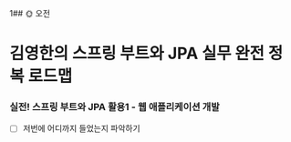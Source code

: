 1## :sun_with_face: 오전

# 김영한의 스프링 부트와 JPA 실무 완전 정복 로드맵
### 실전! 스프링 부트와 JPA 활용1 - 웹 애플리케이션 개발
- [ ] 저번에 어디까지 들었는지 파악하기